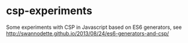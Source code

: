 csp-experiments
===============

Some experiments with CSP in Javascript based on ES6 generators, see http://swannodette.github.io/2013/08/24/es6-generators-and-csp/
